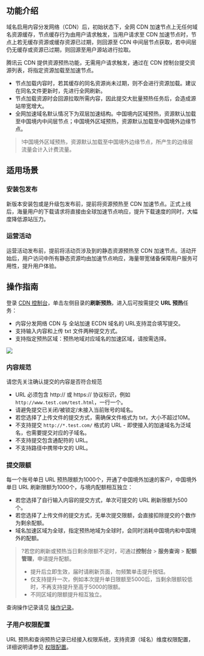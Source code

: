 
## 功能介绍
域名启用内容分发网络（CDN）后，初始状态下，全网 CDN 加速节点上无任何域名资源缓存，节点缓存行为由用户请求触发，当用户请求至 CDN 加速节点时，节点上若无缓存资源或缓存资源已过期，则回源至 CDN 中间层节点获取，若中间层仍无缓存或资源已过期，则回源至用户源站进行拉取。

腾讯云 CDN 提供资源预热功能，无需用户请求触发，通过在 CDN 控制台提交资源列表，将指定资源加载至加速节点。

- 节点加载内容时，若其缓存的同名资源尚未过期，则不会进行资源加载。建议在同名文件更新时，先进行全网刷新。
- 节点加载资源时会回源拉取所需内容，因此提交大批量预热任务后，会造成源站带宽增大。
- 全网加速域名默认情况下为双层加速结构。中国境内区域预热，资源默认加载至中国境内中间层节点；中国境外区域预热，资源默认加载至中国境外边缘节点。


>!中国境外区域预热，资源默认加载至中国境外边缘节点，所产生的边缘层流量会计入计费流量。

## 适用场景
### 安装包发布
新版本安装包或是升级包发布前，提前将资源预热至 CDN 加速节点。正式上线后，海量用户的下载请求将直接由全球加速节点响应，提升下载速度的同时，大幅度降低源站压力。

### 运营活动
运营活动发布前，提前将活动页涉及到的静态资源预热至 CDN 加速节点。活动开始后，用户访问中所有静态资源均由加速节点响应，海量带宽储备保障用户服务可用性，提升用户体验。

## 操作指南


登录 [CDN 控制台](https://console.cloud.tencent.com/cdn)，单击左侧目录的**刷新预热**，进入后可按需提交 **URL 预热**任务：
- 内容分发网络 CDN 与 全站加速 ECDN 域名的 URL支持混合填写提交。
- 支持输入内容和上传 txt 文件两种提交方式。
- 支持指定预热区域：预热地域对应域名的加速区域，请按需选择。

![](https://main.qcloudimg.com/raw/ac8e16f851515383fa47ebffe93396c5.png)





### 内容规范
请您先关注确认提交的内容是否符合规范
- URL 必须包含 http:// 或 https:// 协议标识，例如 `http://www.test.com/test.html`，一行一个。
- 请避免提交已关闭/被锁定/未接入当前账号的域名。
- 若您选择了上传文件的提交方式，需确保文件格式为 txt，大小不超过10M。
- 不支持提交 `http://*.test.com/` 格式的 URL  - 即使接入的加速域名为泛域名，也需要提交对应的子域名。
- 不支持提交包含通配符的 URL。
- 不支持路径中携带中文的 URL。


### 提交限额

每一个账号单日 URL 预热限额为1000个，开通了中国境外加速的客户，中国境外单日 URL 刷新限额为1000个，与境内配额相互独立：
- 若您选择了自行输入内容的提交方式，单次可提交的 URL 刷新限额为500个。
- 若您选择了上传文件的提交方式，无单次提交限额，会直接扣除提交的个数作为剩余配额。
- 域名加速区域为全球，指定预热地域为全球时，会同时消耗中国境内和中国境外的配额。

>?若您的刷新或预热当日剩余限额不足时，可通过**控制台** > **服务查询** > **配额管理**，申请提升配额。
>- 提升后立即生效，届时请刷新页面，勿频繁单击提升按钮。
>- 仅支持提升一次，例如本次提升单日限额至5000后，当剩余限额较低时，不再支持提升至高于5000的限额。
>- 不同区域的限额提升相互独立。

查询操作记录请见 [操作记录](https://cloud.tencent.com/document/product/228/60683)。
### 子用户权限配置
URL 预热和查询预热记录已经接入权限系统，支持资源（域名）维度权限配置，详细说明请参见 [权限配置](https://cloud.tencent.com/document/product/228/41867)。
